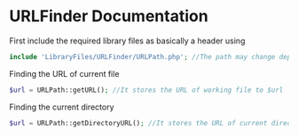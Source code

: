 

# URLFinder Documentation

First include the required library files as basically a header using 

```php
include 'LibraryFiles/URLFinder/URLPath.php'; //The path may change depending on location of Library Files as a relative path to the current working file
```

Finding the URL of current file

```php
$url = URLPath::getURL(); //It stores the URL of working file to $url
```


Finding the current directory

```php
$url = URLPath::getDirectoryURL(); //It stores the URL of current directory to $url
```
